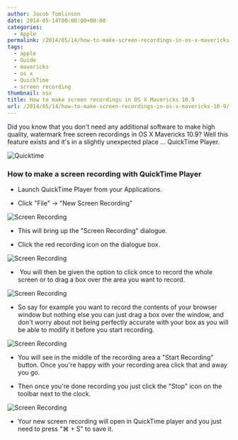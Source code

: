 ```yaml
---
author: Jacob Tomlinson
date: 2014-05-14T00:00:00+00:00
categories:
  - Apple
permalink: /2014/05/14/how-to-make-screen-recordings-in-os-x-mavericks-10-9/
tags:
  - apple
  - Guide
  - mavericks
  - os x
  - QuickTime
  - screen recording
thumbnail: osx
title: How to make screen recordings in OS X Mavericks 10.9
url: /2014/05/14/how-to-make-screen-recordings-in-os-x-mavericks-10-9/
---
```



Did you know that you don't need any additional software to make high quality, watermark free screen recordings in OS X Mavericks 10.9? Well this feature exists and it's in a slightly unexpected place &#8230; QuickTime Player.

![Quicktime](http://i.imgur.com/2ssWcvx.png)

### How to make a screen recording with QuickTime Player

*   Launch QuickTime Player from your Applications.

*   Click "File" -> "New Screen Recording"

![Screen Recording](http://i.imgur.com/AgJusib.png)

*   This will bring up the "Screen Recording" dialogue.

*   Click the red recording icon on the dialogue box.

![Screen Recording](http://i.imgur.com/dRL5kb5.png)

*    You will then be given the option to click once to record the whole screen or to drag a box over the area you want to record.

![Screen Recording](http://i.imgur.com/HuwO5Ws.png)

*   So say for example you want to record the contents of your browser window but nothing else you can just drag a box over the window, and don't worry about not being perfectly accurate with your box as you will be able to modify it before you start recording.

![Screen Recording](http://i.imgur.com/gM7rjVL.png)

*   You will see in the middle of the recording area a "Start Recording" button. Once you're happy with your recording area click that and away you go.

*   Then once you're done recording you just click the "Stop" icon on the toolbar next to the clock.

![Screen Recording](http://i.imgur.com/uys0LDD.png)

*   Your new screen recording will open in QuickTime player and you just need to press "&#8984; + S" to save it.
